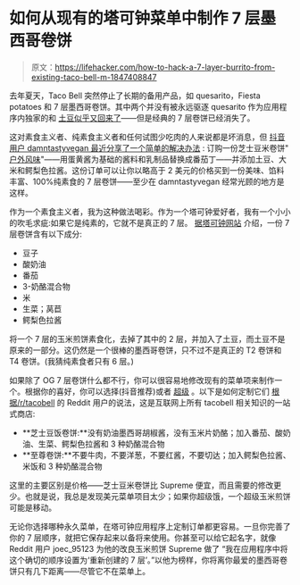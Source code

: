 # 如何从现有的塔可钟菜单中制作 7 层墨西哥卷饼

> 原文：<https://lifehacker.com/how-to-hack-a-7-layer-burrito-from-existing-taco-bell-m-1847408847>

去年夏天，Taco Bell 突然停止了长期的备用产品，如 quesarito，Fiesta potatoes 和 7 层墨西哥卷饼。其中两个并没有被永远驱逐 quesarito 作为应用程序内独家的和 [土豆似乎又回来了](https://lifehacker.com/learn-how-to-make-taco-bell-potatoes-because-they-will-1844608145)——但是经典的 7 层卷饼已经消失了。



这对素食主义者、纯素食主义者和任何试图少吃肉的人来说都是坏消息，但 [抖音用户 damntastyvegan 最近分享了一个简单的解决办法](https://www.tiktok.com/@damntastyvegan/video/6983011974292491526?is_from_webapp=v1&is_copy_url=1) : 订购一份芝士豆米卷饼" [户外风味](https://www.tacobell.com/blog/how-to-eat-fewer-calories)"——用蛋黄酱为基础的酱料和乳制品替换成番茄丁——并添加土豆、大米和鳄梨色拉酱。这份订单可以让你以略高于 2 美元的价格买到一份美味、馅料丰富、100%纯素食的 7 层卷饼——至少在 damntastyvegan 经常光顾的地方是这样。

作为一个素食主义者，我为这种做法喝彩。作为一个塔可钟爱好者，我有一个小小的吹毛求疵:如果它是纯素的，它就不是真正的 7 层。 [据塔可钟网站](https://www.tacobell.com/food/burritos/7-layer-burrito) 介绍，一份 7 层卷饼含有以下成分:

*   豆子
*   酸奶油
*   番茄
*   3-奶酪混合物
*   米
*   生菜；莴苣
*   鳄梨色拉酱

将一个 7 层的玉米煎饼素食化，去掉了其中的 2 层，并加入了土豆，而土豆不是原来的一部分。这仍然是一个很棒的墨西哥卷饼，只不过不是真正的 T2 卷饼和 T4 卷饼。(我猜纯素食者只有 6 层。)

如果除了 OG 7 层卷饼什么都不行，你可以很容易地修改现有的菜单项来制作一个。根据你的喜好，你可以选择(抖音推荐)或者 [超级](https://www.tacobell.com/food/burritos/burrito-supreme) 。以下是如何定制它们 [根据/r/tacobell](https://www.reddit.com/r/LivingMas/comments/imjqm5/hack_a_7_layer_burrito_now_that_its_gone/) 的 Reddit 用户的说法，这是互联网上所有 tacobell 相关知识的一站式商店:

*   **芝士豆饭卷饼:**没有奶油墨西哥胡椒酱，没有玉米片奶酪；加入番茄、酸奶油、生菜、鳄梨色拉酱和 3 种奶酪混合物
*   **至尊卷饼:**不要牛肉，不要洋葱，不要红酱，不要切达；加入鳄梨色拉酱、米饭和 3 种奶酪混合物

这里的主要区别是价格——芝士豆米卷饼比 Supreme 便宜，而且需要的修改更少。也就是说，我总是发现美元菜单项目太少；如果你超级饿，一个超级玉米煎饼可能是移动。

无论你选择哪种永久菜单，在塔可钟应用程序上定制订单都更容易。一旦你完善了你的 7 层顺序，就把它保存起来以备将来使用。你甚至可以给它起名字，就像 Reddit 用户 joec_95123 为他的改良玉米煎饼 Supreme 做了 “我在应用程序中将这个确切的顺序设置为‘重新创建的 7 层’。”以他为榜样，你将离你最爱的墨西哥卷饼只有几下距离——尽管它不在菜单上。